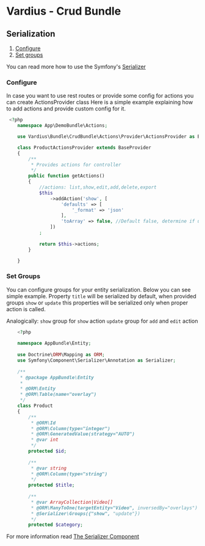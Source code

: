 Vardius - Crud Bundle
======================================

Serialization
----------------
1. [Configure](#configure)
1. [Set groups](#set-groups)

You can read more how to use the Symfony's [ Serializer](https://symfony.com/doc/current/cookbook/serializer.html)

### Configure

In case you want to use rest routes or provide some config for actions you can create ActionsProvider class
Here is a simple example explaining how to add actions and provide custom config for it.

``` php
 <?php
    namespace App\DemoBundle\Actions;

    use Vardius\Bundle\CrudBundle\Actions\Provider\ActionsProvider as BaseProvider;

    class ProductActionsProvider extends BaseProvider
    {
        /**
         * Provides actions for controller
         */
        public function getActions()
        {
            //actions: list,show,edit,add,delete,export
            $this
                ->addAction('show', [
                    'defaults' => [
                        '_format' => 'json'
                    ],
                    'toArray' => false, //Default false, determine if use to Array method for data serialization (rest api)
                ])
            ;
            
            return $this->actions;
        }

    }
```

### Set Groups

You can configure groups for your entity serialization. Below you can see simple example. Property `title` will be serialized by default,
when provided groups `show` or `update` this properties will be serialized only when proper action is called.

Analogically: 
    `show` group for `show` action
    `update` group for `add` and `edit` action

``` php
    <?php
     
    namespace AppBundle\Entity;
    
    use Doctrine\ORM\Mapping as ORM;
    use Symfony\Component\Serializer\Annotation as Serializer;
    
    /**
     * @package AppBundle\Entity
     *
     * @ORM\Entity
     * @ORM\Table(name="overlay")
     */
    class Product
    {
        /**
         * @ORM\Id
         * @ORM\Column(type="integer")
         * @ORM\GeneratedValue(strategy="AUTO")
         * @var int
         */
        protected $id;
    
        /**
         * @var string
         * @ORM\Column(type="string")
         */
        protected $title;
    
        /**
         * @var ArrayCollection|Video[]
         * @ORM\ManyToOne(targetEntity="Video", inversedBy="overlays")
         * @Serializer\Groups({"show", "update"})
         */
        protected $category;
```

For more information read [The Serializer Component](https://symfony.com/doc/master/components/serializer.html)